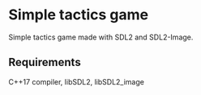 # Simple tactics game
Simple tactics game made with SDL2 and SDL2-Image.

## Requirements
C++17 compiler, libSDL2, libSDL2_image

